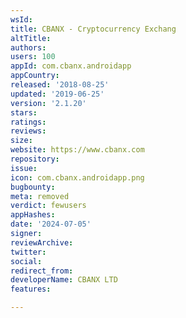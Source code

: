 ```yaml
---
wsId: 
title: CBANX - Cryptocurrency Exchang
altTitle: 
authors: 
users: 100
appId: com.cbanx.androidapp
appCountry: 
released: '2018-08-25'
updated: '2019-06-25'
version: '2.1.20'
stars: 
ratings: 
reviews: 
size: 
website: https://www.cbanx.com
repository: 
issue: 
icon: com.cbanx.androidapp.png
bugbounty: 
meta: removed
verdict: fewusers
appHashes: 
date: '2024-07-05'
signer: 
reviewArchive: 
twitter: 
social: 
redirect_from: 
developerName: CBANX LTD
features: 

---
```


